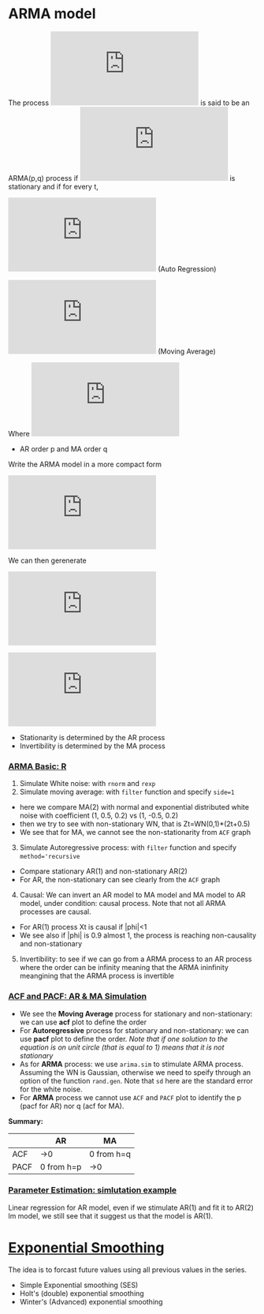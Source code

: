 # ARMA model

The process ![Process](https://latex.codecogs.com/gif.latex?X_t%2Ct%5Cin%5Cmathbb%7BZ%7D) is said to be an ARMA(p,q) process if ![x-t](https://latex.codecogs.com/gif.latex?X_t) is stationary and if for every t,

![AR](https://latex.codecogs.com/gif.latex?X_t-%5Cphi_1X_%7Bt-1%7D-...-%5Cphi_qX_%7Bt-q%7D)  (Auto Regression)

![MA](https://latex.codecogs.com/gif.latex?%3DZ_t&plus;%5Ctheta_1Z_%7Bt-1%7D&plus;...&plus;%5Ctheta_qZ_%7Bt-q%7D)  (Moving Average)

Where ![z_WN](https://latex.codecogs.com/gif.latex?Z_t%20%5Csim%20%5Ctext%7BWN%7D%280%2C%5Csigma%5E2%29)

* AR order p and MA order q

Write the ARMA model in a more compact form

![compact](https://latex.codecogs.com/gif.latex?%5Cphi%28B%29X_t%3D%5Ctheta%28B%29Z_t)

We can then gerenerate

![Xt](https://latex.codecogs.com/gif.latex?X_t%3D%5Cfrac%7B%5Ctheta%28B%29%7D%7B%5Cphi%28B%29%7DZ_t)

![Zt](https://latex.codecogs.com/gif.latex?Z_t%3D%5Cfrac%7B%5Cphi%28B%29%7D%7B%5Ctheta%28B%29%7DX_t)

* Stationarity is determined by the AR process
* Invertibility is determined by the MA process

### [ARMA Basic: R](https://github.com/Yuhsuant1994/DataScienceTechInstitute/blob/master/TimeSeries/TS_4_ARMA_Basic.ipynb)

 1. Simulate White noise: with `rnorm` and `rexp`
 2. Simulate moving average: with `filter` function and specify `side=1` 
  * here we compare MA(2) with normal and exponential distributed white noise with coefficient (1, 0.5, 0.2) vs (1, -0.5, 0.2)
  * then we try to see with non-stationary WN, that is Zt=WN(0,1)\*(2t+0.5)
  * We see that for MA, we cannot see the non-stationarity from  `ACF` graph
 3. Simulate Autoregressive process: with `filter` function and specify `method='recursive`
  * Compare stationary AR(1) and non-stationary AR(2)
  * For AR, the non-stationary can see clearly from the `ACF` graph
 4. Causal: We can invert an AR model to MA model and MA model to AR model, under condition: causal process. Note that not all ARMA processes are causal.
 * For AR(1) process Xt is causal if |phi|<1
 * We see also if |phi| is 0.9 almost 1, the process is reaching non-causality and non-stationary
 5. Invertibility: to see if we can go from a ARMA process to an AR process where the order can be infinity meaning that the ARMA ininfinity meangining that the ARMA process is invertible

### [ACF and PACF: AR & MA Simulation](https://github.com/Yuhsuant1994/DataScienceTechInstitute/blob/master/TimeSeries/TS_5_ARMA_simulation_with_ACF_and_PACF.ipynb)

* We see the **Moving Average** process for stationary and non-stationary: we can use **acf** plot to define the order
* For **Autoregressive** process for stationary and non-stationary: we can use **pacf** plot to define the order. *Note that if one solution to the equation is on unit circle (that is equal to 1) means that it is not stationary*
* As for **ARMA** process: we use `arima.sim` to stimulate ARMA process. Assuming the WN is Gaussian, otherwise we need to speify through an option of the function `rand.gen`. Note that `sd` here are the standard error for the white noise.
* For **ARMA** process we cannot use `ACF` and `PACF` plot to identify the p (pacf for AR) nor q (acf for MA).

**Summary:**

|   |AR |MA |
|---|---|---|
|ACF|→0|0 from h=q|
|PACF|0 from h=p|→0|

### [Parameter Estimation: simlutation example](https://github.com/Yuhsuant1994/DataScienceTechInstitute/blob/master/TimeSeries/TS_6_ARMA_Parameter_Estimation_Linear_regression.ipynb)

Linear regression for AR model, even if we stimulate AR(1) and fit it to AR(2) lm model, we still see that it suggest us that the model is AR(1).

# [Exponential Smoothing](https://github.com/Yuhsuant1994/DataScienceTechInstitute/blob/master/TimeSeries/TS_ex_Exonential_smoothing.ipynb)

The idea is to forcast future values using all previous values in the series.
 * Simple Exponential smoothing (SES)
 * Holt's (double) exponential smoothing
 * Winter's (Advanced) exponential smoothing
